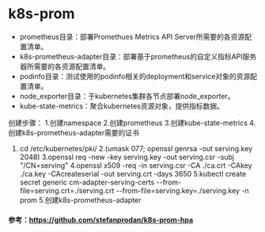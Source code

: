 # k8s-prom
- prometheus目录：部署Promethues Metrics API Server所需要的各资源配置清单。
- k8s-prometheus-adapter目录：部署基于prometheus的自定义指标API服务器所需要的各资源配置清单。
- podinfo目录：测试使用的podinfo相关的deployment和service对象的资源配置清单。
- node_exporter目录：于kubernetes集群各节点部署node_exporter。
- kube-state-metrics：聚合kubernetes资源对象，提供指标数据。

创建步骤：
1.创建namespace
2.创建prometheus
3.创建kube-state-metrics
4.创建k8s-prometheus-adapter需要的证书
  1. cd /etc/kubernetes/pki/
  2.(umask 077; openssl genrsa -out serving.key 2048)
  3.openssl req -new -key serving.key -out serving.csr -subj "/CN=serving"
  4.openssl x509 -req -in serving.csr -CA ./ca.crt -CAkey ./ca.key -CAcreateserial -out serving.crt -days 3650
  5.kubectl create secret generic cm-adapter-serving-certs --from-file=serving.crt=./serving.crt --from-file=serving.key=./serving.key -n prom
5.创建k8s-prometheus-adapter

#### 参考：https://github.com/stefanprodan/k8s-prom-hpa

